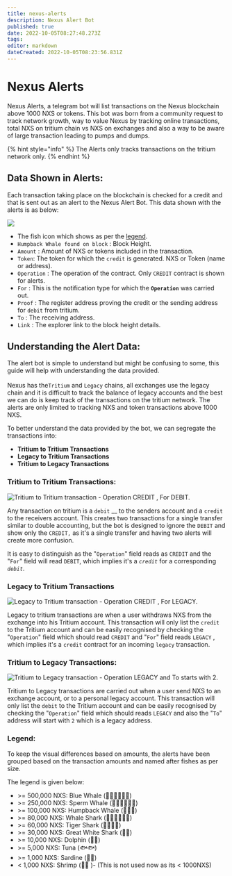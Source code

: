 ```yaml
---
title: nexus-alerts
description: Nexus Alert Bot
published: true
date: 2022-10-05T08:27:48.273Z
tags: 
editor: markdown
dateCreated: 2022-10-05T08:23:56.831Z
---
```


# Nexus Alerts

Nexus Alerts,  a telegram bot will list transactions on the Nexus blockchain above 1000 NXS or tokens. This bot was born from a community request to track network growth, way to value Nexus by tracking online transactions, total NXS on tritium chain vs NXS on exchanges and also a way to be aware of large transaction leading to pumps and dumps.&#x20;

{% hint style="info" %}
The Alerts only tracks transactions on the tritium network only.
{% endhint %}

## Data Shown in Alerts:

Each transaction taking place on the blockchain is checked for a credit and that is sent out as an alert to the Nexus Alert Bot. This data shown with the alerts is as below:

![](<../.gitbook/assets/Alert Data1.png>)

* The fish icon which shows as per the [legend](nexus-alerts.md#legend).
* `Humpback Whale found on block` : Block Height.
* `Amount` : Amount of NXS or tokens included in the transaction.
* `Token`: The token for which the `credit` is generated. NXS or Token (name or address).
* `Operation` :  The operation of the contract. Only `CREDIT` contract is shown for alerts.
* `For` : This is the notification type for which the **`Operation`** was carried out.
* `Proof` :  The register address proving the credit or the sending address for `debit` from tritium.
* `To` : The receiving address.
* `Link` : The explorer link to the block height details.

## Understanding the Alert Data:

The alert bot is simple to understand but might be confusing to some, this guide will help with understanding the data provided.\
\
Nexus has the`Tritium` and `Legacy` chains, all exchanges use the legacy chain and it is difficult to track the balance of legacy accounts and the best we can do is keep track of the transactions on the tritium network. The alerts are only limited to tracking NXS and token transactions above 1000 NXS.

To better understand the data provided by the bot, we can segregate the transactions into:

* **Tritium to Tritium Transactions**
* **Legacy to Tritium Transactions**
* **Tritium to Legacy Transactions**

### Tritium to Tritium Transactions:&#x20;

![Tritium to Tritium transaction - Operation CREDIT ,  For  DEBIT.](<../.gitbook/assets/Tritium to Tritium1.png>)

Any transaction on tritium is a `debit` __ to the senders account and a `credit` to the receivers account. This creates two transactions for a single transfer similar to double accounting, but the bot  is designed to ignore the `DEBIT` and show only the `CREDIT,` as it's a single transfer and having two alerts will create more confusion.&#x20;

It is easy to distinguish as  the "`Operation`" field reads as `CREDIT` and the "`For`" field will read `DEBIT`, which implies it's a _`credit`_ for a corresponding _`debit`_. &#x20;



### Legacy to Tritium Transactions

![Legacy to Tritium transaction - Operation CREDIT ,  For LEGACY.](<../.gitbook/assets/Legacy to Tritium1.png>)

Legacy to tritium transactions are when a user withdraws NXS from the exchange into his Tritium account. This transaction will only list the `credit` to the Tritium account and can be easily recognised by checking the "`Operation`" field which should read `CREDIT` and "`For`" field reads  `LEGACY` , which implies it's a `credit` contract for an incoming `legacy` transaction.



### Tritium to Legacy Transactions:

![Tritium to Legacy transaction - Operation LEGACY and  To starts with 2.](<../.gitbook/assets/Tritium to Legacy1.png>)

Tritium to Legacy  transactions are carried out when a user send NXS to an exchange account, or  to a personal legacy account. This transaction will only list the `debit` to the Tritium account and can be easily recognised by checking the "`Operation`" field which should reads `LEGACY` and also the "`To`" address will start with `2` which is a legacy address.

###

### Legend:

To keep the visual differences based on amounts, the alerts have been grouped based on the transaction amounts and named after fishes as per size.

&#x20;The legend is given below:

* \>= 500,000 NXS:    Blue Whale (🐳🐳🐳🐳🐳🐳)
* \>= 250,000 NXS:    Sperm Whale (🐋🐋🐋🐋🐋🐋)
* \>= 100,000 NXS:    Humpback Whale (🐋🐋🐋)
* \>= 80,000 NXS:      Whale Shark (🦈🦈🦈🦈🦈🦈)
* \>= 60,000 NXS:      Tiger Shark  (🦈🦈🦈🦈)
* \>= 30,000 NXS:      Great White Shark (🦈🦈)
* \>= 10,000 NXS:       Dolphin (🐬🐬)
* \>= 5,000 NXS:         Tuna (🐟🐟)
* \>= 1,000 NXS:         Sardine (🐠🐠)
* < 1,000 NXS:           Shrimp  (🦐🦐 )- (This is not used now as its < 1000NXS)

